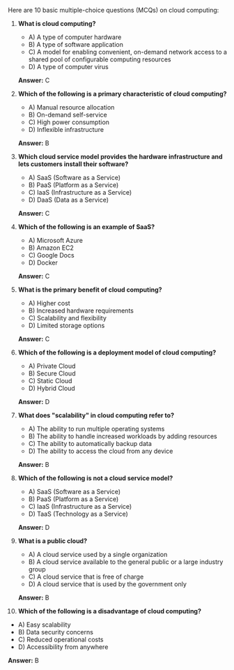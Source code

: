 Here are 10 basic multiple-choice questions (MCQs) on cloud computing:

1. **What is cloud computing?**
   - A) A type of computer hardware
   - B) A type of software application
   - C) A model for enabling convenient, on-demand network access to a shared pool of configurable computing resources
   - D) A type of computer virus
   
   **Answer:** C

2. **Which of the following is a primary characteristic of cloud computing?**
   - A) Manual resource allocation
   - B) On-demand self-service
   - C) High power consumption
   - D) Inflexible infrastructure

   **Answer:** B

3. **Which cloud service model provides the hardware infrastructure and lets customers install their software?**
   - A) SaaS (Software as a Service)
   - B) PaaS (Platform as a Service)
   - C) IaaS (Infrastructure as a Service)
   - D) DaaS (Data as a Service)
   
   **Answer:** C

4. **Which of the following is an example of SaaS?**
   - A) Microsoft Azure
   - B) Amazon EC2
   - C) Google Docs
   - D) Docker
   
   **Answer:** C

5. **What is the primary benefit of cloud computing?**
   - A) Higher cost
   - B) Increased hardware requirements
   - C) Scalability and flexibility
   - D) Limited storage options
   
   **Answer:** C

6. **Which of the following is a deployment model of cloud computing?**
   - A) Private Cloud
   - B) Secure Cloud
   - C) Static Cloud
   - D) Hybrid Cloud
   
   **Answer:** D

7. **What does "scalability" in cloud computing refer to?**
   - A) The ability to run multiple operating systems
   - B) The ability to handle increased workloads by adding resources
   - C) The ability to automatically backup data
   - D) The ability to access the cloud from any device
   
   **Answer:** B

8. **Which of the following is not a cloud service model?**
   - A) SaaS (Software as a Service)
   - B) PaaS (Platform as a Service)
   - C) IaaS (Infrastructure as a Service)
   - D) TaaS (Technology as a Service)
   
   **Answer:** D

9. **What is a public cloud?**
   - A) A cloud service used by a single organization
   - B) A cloud service available to the general public or a large industry group
   - C) A cloud service that is free of charge
   - D) A cloud service that is used by the government only
   
   **Answer:** B

10. **Which of the following is a disadvantage of cloud computing?**
   - A) Easy scalability
   - B) Data security concerns
   - C) Reduced operational costs
   - D) Accessibility from anywhere
   
   **Answer:** B
